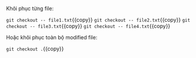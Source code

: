 Khôi phục từng file:

`git checkout -- file1.txt`{{copy}}
`git checkout -- file2.txt`{{copy}}
`git checkout -- file3.txt`{{copy}}
`git checkout -- file4.txt`{{copy}}

Hoặc khôi phục toàn bộ modified file:

`git checkout .`{{copy}}
